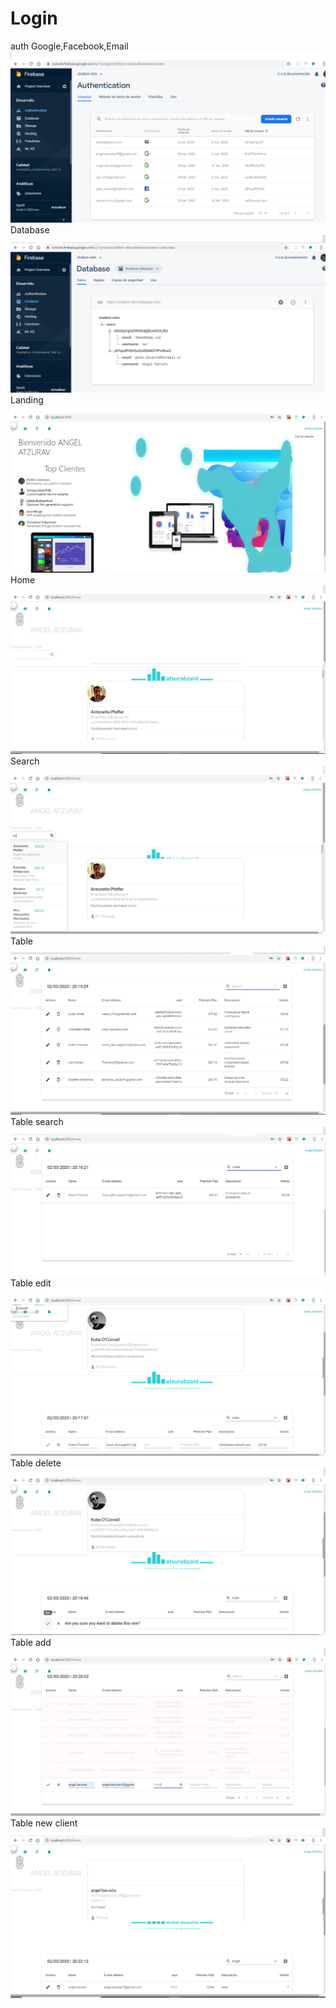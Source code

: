 # Login
auth Google,Facebook,Email
![Screenshot](Auth.png)
Database
![Screenshot](database.png)
Landing
![Screenshot](Landing.png)
Home
![Screenshot](Home.png)
Search
![Screenshot](Search.png)
Table
![Screenshot](tabla.png)
Table search
![Screenshot](tabla-search.png)
Table edit
![Screenshot](tabla-edit.png)
Table delete
![Screenshot](tabla-delete.png)
Table add
![Screenshot](tabla-add.png)
Table new client
![Screenshot](tabla-newclient.png)